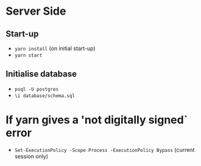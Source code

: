 # Server Side

## Start-up
- `yarn install` (on initial start-up)
- `yarn start`

## Initialise database
- `psql -U postgres`
- `\i database/schema.sql`

# If yarn gives a 'not digitally signed` error
- `Set-ExecutionPolicy -Scope Process -ExecutionPolicy Bypass` (current session only)
